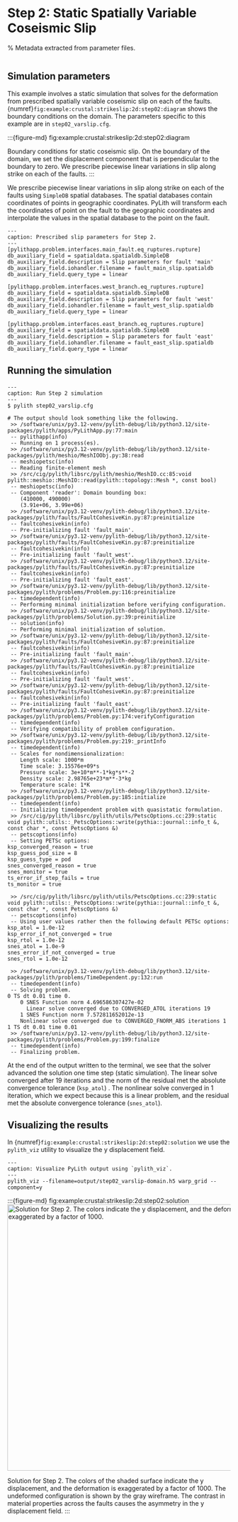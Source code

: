 # Step 2: Static Spatially Variable Coseismic Slip

% Metadata extracted from parameter files.
```{include} step02_varslip-synopsis.md
```

## Simulation parameters

This example involves a static simulation that solves for the deformation from prescribed spatially variable coseismic slip on each of the faults.
{numref}`fig:example:crustal:strikeslip:2d:step02:diagram` shows the boundary conditions on the domain.
The parameters specific to this example are in `step02_varslip.cfg`.

:::{figure-md} fig:example:crustal:strikeslip:2d:step02:diagram
<img src="figs/step02-diagram.*" alt="" scale="75%">

Boundary conditions for static coseismic slip.
On the boundary of the domain, we set the displacement component that is perpendicular to the boundary to zero.
We prescribe piecewise linear variations in slip along strike on each of the faults.
:::

We prescribe piecewise linear variations in slip along strike on each of the faults using `SimpleDB` spatial databases.
The spatial databases contain coordinates of points in geographic coordinates.
PyLith will transform each the coordinates of point on the fault to the geographic coordinates and interpolate the values in the spatial database to the point on the fault.

```{code-block} cfg
---
caption: Prescribed slip parameters for Step 2.
---
[pylithapp.problem.interfaces.main_fault.eq_ruptures.rupture]
db_auxiliary_field = spatialdata.spatialdb.SimpleDB
db_auxiliary_field.description = Slip parameters for fault 'main'
db_auxiliary_field.iohandler.filename = fault_main_slip.spatialdb
db_auxiliary_field.query_type = linear

[pylithapp.problem.interfaces.west_branch.eq_ruptures.rupture]
db_auxiliary_field = spatialdata.spatialdb.SimpleDB
db_auxiliary_field.description = Slip parameters for fault 'west'
db_auxiliary_field.iohandler.filename = fault_west_slip.spatialdb
db_auxiliary_field.query_type = linear

[pylithapp.problem.interfaces.east_branch.eq_ruptures.rupture]
db_auxiliary_field = spatialdata.spatialdb.SimpleDB
db_auxiliary_field.description = Slip parameters for fault 'east'
db_auxiliary_field.iohandler.filename = fault_east_slip.spatialdb
db_auxiliary_field.query_type = linear
```

## Running the simulation

```{code-block} console
---
caption: Run Step 2 simulation
---
$ pylith step02_varslip.cfg

# The output should look something like the following.
 >> /software/unix/py3.12-venv/pylith-debug/lib/python3.12/site-packages/pylith/apps/PyLithApp.py:77:main
 -- pylithapp(info)
 -- Running on 1 process(es).
 >> /software/unix/py3.12-venv/pylith-debug/lib/python3.12/site-packages/pylith/meshio/MeshIOObj.py:38:read
 -- meshiopetsc(info)
 -- Reading finite-element mesh
 >> /src/cig/pylith/libsrc/pylith/meshio/MeshIO.cc:85:void pylith::meshio::MeshIO::read(pylith::topology::Mesh *, const bool)
 -- meshiopetsc(info)
 -- Component 'reader': Domain bounding box:
    (410000, 490000)
    (3.91e+06, 3.99e+06)
 >> /software/unix/py3.12-venv/pylith-debug/lib/python3.12/site-packages/pylith/faults/FaultCohesiveKin.py:87:preinitialize
 -- faultcohesivekin(info)
 -- Pre-initializing fault 'fault_main'.
 >> /software/unix/py3.12-venv/pylith-debug/lib/python3.12/site-packages/pylith/faults/FaultCohesiveKin.py:87:preinitialize
 -- faultcohesivekin(info)
 -- Pre-initializing fault 'fault_west'.
 >> /software/unix/py3.12-venv/pylith-debug/lib/python3.12/site-packages/pylith/faults/FaultCohesiveKin.py:87:preinitialize
 -- faultcohesivekin(info)
 -- Pre-initializing fault 'fault_east'.
 >> /software/unix/py3.12-venv/pylith-debug/lib/python3.12/site-packages/pylith/problems/Problem.py:116:preinitialize
 -- timedependent(info)
 -- Performing minimal initialization before verifying configuration.
 >> /software/unix/py3.12-venv/pylith-debug/lib/python3.12/site-packages/pylith/problems/Solution.py:39:preinitialize
 -- solution(info)
 -- Performing minimal initialization of solution.
 >> /software/unix/py3.12-venv/pylith-debug/lib/python3.12/site-packages/pylith/faults/FaultCohesiveKin.py:87:preinitialize
 -- faultcohesivekin(info)
 -- Pre-initializing fault 'fault_main'.
 >> /software/unix/py3.12-venv/pylith-debug/lib/python3.12/site-packages/pylith/faults/FaultCohesiveKin.py:87:preinitialize
 -- faultcohesivekin(info)
 -- Pre-initializing fault 'fault_west'.
 >> /software/unix/py3.12-venv/pylith-debug/lib/python3.12/site-packages/pylith/faults/FaultCohesiveKin.py:87:preinitialize
 -- faultcohesivekin(info)
 -- Pre-initializing fault 'fault_east'.
 >> /software/unix/py3.12-venv/pylith-debug/lib/python3.12/site-packages/pylith/problems/Problem.py:174:verifyConfiguration
 -- timedependent(info)
 -- Verifying compatibility of problem configuration.
 >> /software/unix/py3.12-venv/pylith-debug/lib/python3.12/site-packages/pylith/problems/Problem.py:219:_printInfo
 -- timedependent(info)
 -- Scales for nondimensionalization:
    Length scale: 1000*m
    Time scale: 3.15576e+09*s
    Pressure scale: 3e+10*m**-1*kg*s**-2
    Density scale: 2.98765e+23*m**-3*kg
    Temperature scale: 1*K
 >> /software/unix/py3.12-venv/pylith-debug/lib/python3.12/site-packages/pylith/problems/Problem.py:185:initialize
 -- timedependent(info)
 -- Initializing timedependent problem with quasistatic formulation.
 >> /src/cig/pylith/libsrc/pylith/utils/PetscOptions.cc:239:static void pylith::utils::_PetscOptions::write(pythia::journal::info_t &, const char *, const PetscOptions &)
 -- petscoptions(info)
 -- Setting PETSc options:
ksp_converged_reason = true
ksp_guess_pod_size = 8
ksp_guess_type = pod
snes_converged_reason = true
snes_monitor = true
ts_error_if_step_fails = true
ts_monitor = true

 >> /src/cig/pylith/libsrc/pylith/utils/PetscOptions.cc:239:static void pylith::utils::_PetscOptions::write(pythia::journal::info_t &, const char *, const PetscOptions &)
 -- petscoptions(info)
 -- Using user values rather then the following default PETSc options:
ksp_atol = 1.0e-12
ksp_error_if_not_converged = true
ksp_rtol = 1.0e-12
snes_atol = 1.0e-9
snes_error_if_not_converged = true
snes_rtol = 1.0e-12

 >> /software/unix/py3.12-venv/pylith-debug/lib/python3.12/site-packages/pylith/problems/TimeDependent.py:132:run
 -- timedependent(info)
 -- Solving problem.
0 TS dt 0.01 time 0.
    0 SNES Function norm 4.696586307427e-02
      Linear solve converged due to CONVERGED_ATOL iterations 19
    1 SNES Function norm 7.572811652012e-13
    Nonlinear solve converged due to CONVERGED_FNORM_ABS iterations 1
1 TS dt 0.01 time 0.01
 >> /software/unix/py3.12-venv/pylith-debug/lib/python3.12/site-packages/pylith/problems/Problem.py:199:finalize
 -- timedependent(info)
 -- Finalizing problem.
```

At the end of the output written to the terminal, we see that the solver advanced the solution one time step (static simulation).
The linear solve converged after 19 iterations and the norm of the residual met the absolute convergence tolerance (`ksp_atol`) .
The nonlinear solve converged in 1 iteration, which we expect because this is a linear problem, and the residual met the absolute convergence tolerance (`snes_atol`).

## Visualizing the results

In {numref}`fig:example:crustal:strikeslip:2d:step02:solution` we use the `pylith_viz` utility to visualize the y displacement field.

```{code-block} console
---
caption: Visualize PyLith output using `pylith_viz`.
---
pylith_viz --filename=output/step02_varslip-domain.h5 warp_grid --component=y
```

:::{figure-md} fig:example:crustal:strikeslip:2d:step02:solution
<img src="figs/step02-solution.*" alt="Solution for Step 2. The colors indicate the y displacement, and the deformation is exaggerated by a factor of 1000." width="600px"/>

Solution for Step 2.
The colors of the shaded surface indicate the y displacement, and the deformation is exaggerated by a factor of 1000.
The undeformed configuration is shown by the gray wireframe.
The contrast in material properties across the faults causes the asymmetry in the y displacement field.
:::
